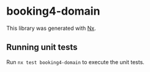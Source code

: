 # booking4-domain

This library was generated with [Nx](https://nx.dev).

## Running unit tests

Run `nx test booking4-domain` to execute the unit tests.
